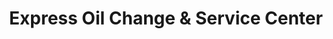 ---
title: "Express Oil Change & Service Center"
url: /panama-city-beach/express-oil-change-and-service-center/
shop: car repair
---